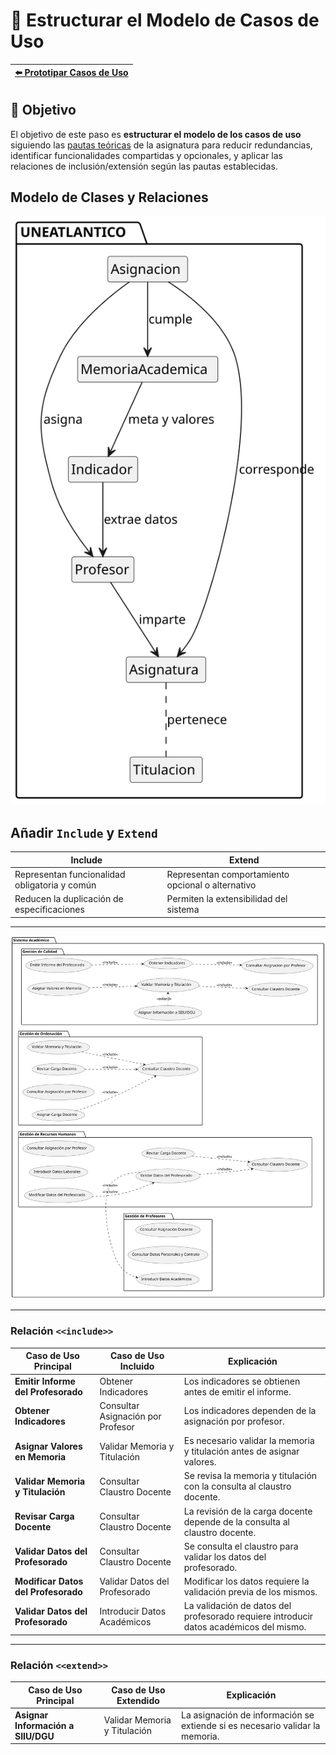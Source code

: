 # 📝 Estructurar el Modelo de Casos de Uso

| [⬅️ Prototipar Casos de Uso](PrototiparCasosDeUso.md) |
|:--|

## 🎯 **Objetivo**

El objetivo de este paso es **estructurar el modelo de los casos de uso** siguiendo las [pautas teóricas](https://github.com/mmasias/IdSw1/blob/main/temario/contenidos/eCdU.md) de la asignatura para reducir redundancias, identificar funcionalidades compartidas y opcionales, y aplicar las relaciones de inclusión/extensión según las pautas establecidas. 

## Modelo de Clases y Relaciones

![Diagrama de Clases](/images/modelosUML/MdD/DiagramaClases.svg)

## Añadir `Include` y `Extend`

|Include|Extend
|-|-
|Representan funcionalidad obligatoria y común|Representan comportamiento opcional o alternativo
|Reducen la duplicación de especificaciones|Permiten la extensibilidad del sistema

---

![](/images/modelosUML/CdU/EstructurarCasosDeUso/Sistema.svg)

---

### Relación `<<include>>`

| Caso de Uso Principal                 | Caso de Uso Incluido              | Explicación                                                                            |
|---------------------------------------|-----------------------------------|----------------------------------------------------------------------------------------|
| **Emitir Informe del Profesorado**    | Obtener Indicadores               | Los indicadores se obtienen antes de emitir el informe.                                |
| **Obtener Indicadores**               | Consultar Asignación por Profesor | Los indicadores dependen de la asignación por profesor.                                |
| **Asignar Valores en Memoria**        | Validar Memoria y Titulación      | Es necesario validar la memoria y titulación antes de asignar valores.                 |
| **Validar Memoria y Titulación**      | Consultar Claustro Docente        | Se revisa la memoria y titulación con la consulta al claustro docente.                 |
| **Revisar Carga Docente**             | Consultar Claustro Docente        | La revisión de la carga docente depende de la consulta al claustro docente.            |
| **Validar Datos del Profesorado**     | Consultar Claustro Docente        | Se consulta el claustro para validar los datos del profesorado.                        |
| **Modificar Datos del Profesorado**   | Validar Datos del Profesorado     | Modificar los datos requiere la validación previa de los mismos.                       |
| **Validar Datos del Profesorado**     | Introducir Datos Académicos       | La validación de datos del profesorado requiere introducir datos académicos del mismo. |

---

### Relación `<<extend>>`

| Caso de Uso Principal              | Caso de Uso Extendido        | Explicación                                                                  |
|------------------------------------|------------------------------|------------------------------------------------------------------------------|
| **Asignar Información a SIIU/DGU** | Validar Memoria y Titulación | La asignación de información se extiende si es necesario validar la memoria. |